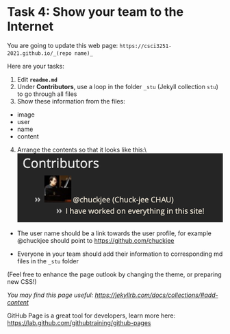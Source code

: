 # Task 4: Show your team to the Internet

You are going to update this web page: `https://csci3251-2021.github.io/_(repo name)_`

Here are your tasks:
1. Edit **`readme.md`**
2. Under **Contributors**, use a loop in the folder `_stu` (Jekyll collection `stu`) to go through all files
3. Show these information from the files:
  * image
  * user
  * name
  * content
4. Arrange the contents so that it looks like this:\ 
![Task 4](task4.png)
  
* The user name should be a link towards the user profile, for example @chuckjee should point to https://github.com/chuckjee

* Everyone in your team should add their information to corresponding md files in the `_stu` folder

(Feel free to enhance the page outlook by changing the theme, or preparing new CSS!)

_You may find this page useful: https://jekyllrb.com/docs/collections/#add-content_

GitHub Page is a great tool for developers, learn more here: https://lab.github.com/githubtraining/github-pages

